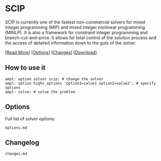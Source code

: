 # SCIP

SCIP is currently one of the fastest non-commercial solvers for mixed integer programming (MIP) and mixed integer nonlinear programming (MINLP). It is also a framework for constraint integer programming and branch-cut-and-price. It allows for total control of the solution process and the access of detailed information down to the guts of the solver.

[[Read More](https://ampl.com/products/solvers/open-source-solvers/)]
[[Options](options.md)]
[[Changes](changes.md)]
[[Download](https://portal.ampl.com)]

## How to use it

```ampl
ampl: option solver scip; # change the solver
ampl: option highs_options 'option1=value1 option2=value2'; # specify options
ampl: solve; # solve the problem
```

## Options

Full list of solver options:
```{toctree}
options.md
```

## Changelog

```{toctree}
changes.md
```